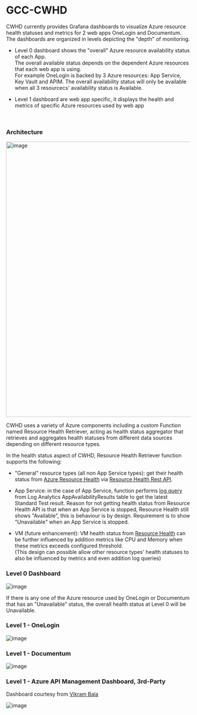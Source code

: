 # GCC-CWHD  

CWHD currently provides Grafana dashboards to visualize Azure resource health statuses and metrics for 2 web apps OneLogin and Documentum.  
The dashboards are organized in levels depicting the "depth" of monitoring. 
  * Level 0 dashboard shows the "overall" Azure resource availability status of each App.  
    The overall available status depends on the dependent Azure resources that each web app is using.  
    For example OneLogin is backed by 3 Azure resources: App Service, Key Vault and APIM. The overall availability status will only be available when all 3 
    resourcecs' availability status is Available.
    
  * Level 1 dashboard are web app specific, it displays the health and metrics of specific Azure resources used by web app

<br />

### Architecture  

<img width="600" height="750" alt="image" src="https://github.com/weixian-zhang/GCC-CWHD/assets/43234101/7dbd847c-b2fd-41f1-a0a4-fb1dedfcc4dc">  


CWHD uses a variety of Azure components including a custom Function named Resource Health Retriever, acting as health status aggregator that retrieves and aggregates health statuses from different data sources depending on different resource types.  

In the health status aspect of CWHD, Resource Health Retriever function supports the following:
  * "General" resource types (all non App Service types): get their health status from [Azure Resource Health](https://learn.microsoft.com/en-us/azure/service-health/resource-health-overview) via [Resource Health Rest API](https://learn.microsoft.com/en-us/rest/api/resourcehealth/availability-statuses?view=rest-resourcehealth-2022-10-01).
    
  * App Service: in the case of App Service, function performs [log query](https://devblogs.microsoft.com/azure-sdk/announcing-the-new-azure-monitor-query-client-libraries/) from Log Analytics AppAvailabilityResults table to get the latest Standard Test result. Reason for not getting health status from Resource Health API is that when an App Service is stopped, Resource Health still shows "Available", this is behaviour is by design. Requirement is to show "Unavailable" when an App Service is stopped.
    
  * VM (future enhancement): VM health status from [Resource Health](https://learn.microsoft.com/en-us/azure/service-health/resource-health-overview) can be further influenced by addition metrics like CPU and Memory when these metrics exceeds configured threshold.  
    (This design can possible allow other resource types' health statuses to also be influenced by metrics and even addition log queries)



### Level 0 Dashboard  

![image](https://github.com/weixian-zhang/GCC-CWHD/assets/43234101/13bd3524-f694-4c39-b1df-4b43244a0cbd)  

If there is any one of the Azure resource used by OneLogin or Documentum that has an "Unavailable" status, the overall health status at Level 0 will be Unavailable.


### Level 1 - OneLogin  

![image](https://github.com/weixian-zhang/GCC-CWHD/assets/43234101/8c259cc2-72bd-4583-bf99-c7d72bee039c)


### Level 1 - Documentum  

![image](https://github.com/weixian-zhang/GCC-CWHD/assets/43234101/7f686ed0-902c-4213-a021-0174a6a08e65)


### Level 1 - Azure API Management Dashboard, 3rd-Party

Dashboard courtesy from [Vikram Bala](https://grafana.com/grafana/dashboards/16604-azure-api-management/)

![image](https://github.com/weixian-zhang/GCC-CWHD/assets/43234101/35b24813-7335-42ea-b43d-9ff68a718be4)


